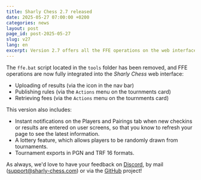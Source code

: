 ```yaml
---
title: Sharly Chess 2.7 released
date: 2025-05-27 07:00:00 +0200
categories: news
layout: post
page_id: post-2025-05-27
slug: v27
lang: en
excerpt: Version 2.7 offers all the FFE operations on the web interface, it also brings the lottery and PGN/TRF16 exports.
---
```


The `ffe.bat` script located in the `tools` folder has been removed, and FFE operations are now fully integrated into the _Sharly Chess_ web interface:

- Uploading of results (via the icon in the nav bar)
- Publishing rules (via the `Actions` menu on the tournments card)
- Retrieving fees (via the `Actions` menu on the tournments card)

This version also includes:
- Instant notifications on the Players and Pairings tab when new checkins or results are entered on user screens, so that you know to refresh your page to see the latest information.
- A lottery feature, which allows players to be randomly drawn from tournaments.
- Tournament exports in PGN and TRF 16 formats.

As always, we'd love to have your feedback on [Discord](https://discord.gg/WGG87eJzQZ), by mail ([support@sharly-chess.com](mailto:support@sharly-chess.com)) or via the [GitHub](https://github.com/sharly-chess/sharly-chess/issues) project!
